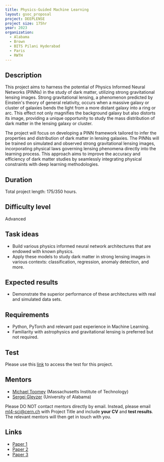```yaml
---
title: Physics-Guided Machine Learning
layout: gsoc_proposal
project: DEEPLENSE
project size: 175hr
year: 2023
organization:
  - Alabama
  - Brown
  - BITS Pilani Hyderabad
  - Paris
  - RWTH
---
```


## Description

This project aims to harness the potential of Physics Informed Neural Networks (PINNs) in the study of dark matter, utilizing strong gravitational lensing images. Strong gravitational lensing, a phenomenon predicted by Einstein's theory of general relativity, occurs when a massive galaxy or cluster of galaxies bends the light from a more distant galaxy into a ring or arc. This effect not only magnifies the background galaxy but also distorts its image, providing a unique opportunity to study the mass distribution of dark matter in the lensing galaxy or cluster.

The project will focus on developing a PINN framework tailored to infer the properties and distribution of dark matter in lensing galaxies. The PINNs will be trained on simulated and observed strong gravitational lensing images, incorporating physical laws governing lensing phenomena directly into the learning process. This approach aims to improve the accuracy and efficiency of dark matter studies by seamlessly integrating physical constraints with deep learning methodologies.

## Duration

Total project length: 175/350 hours.

## Difficulty level

Advanced

## Task ideas
 * Build various physics informed neural network architectures that are endowed with known physics.
 * Apply these models to study dark matter in strong lensing images in various contexts: classification, regression, anomaly detection, and more.

## Expected results
 *  Demonstrate the superior performance of these architectures with real and simulated data sets.

## Requirements
 * Python, PyTorch and relevant past experience in Machine Learning.
 * Familiarity with astrophysics and gravitational lensing is preferred but not required.

## Test
Please use this [link](https://docs.google.com/document/d/1P8SC5bh7twrWta4MD8jpn5kwEmoIAYlDd39iVWRkkq8/edit?usp=sharing) to access the test for this project.

## Mentors
  * [Michael Toomey](mailto:ml4-sci@cern.ch) (Massachusetts Institute of Technology)
  * [Sergei Gleyzer](mailto:ml4-sci@cern.ch) (University of Alabama)

Please DO NOT contact mentors directly by email. Instead, please email [ml4-sci@cern.ch](mailto:ml4-sci@cern.ch) with Project Title and include **your CV** and **test results**. The relevant mentors will then get in touch with you. 


## Links
  * [Paper 1](https://arxiv.org/abs/2008.12731)
  * [Paper 2](https://arxiv.org/abs/1909.07346)
  * [Paper 3](https://arxiv.org/abs/2112.12121)
